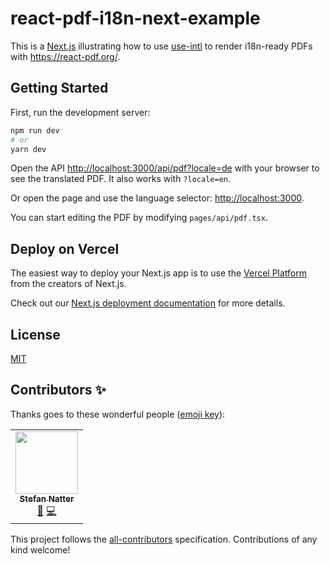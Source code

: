 # react-pdf-i18n-next-example

This is a [Next.js](https://nextjs.org/) illustrating how to use
[use-intl](https://www.npmjs.com/package/use-intl) to render i18n-ready PDFs
with <https://react-pdf.org/>.

## Getting Started

First, run the development server:

```bash
npm run dev
# or
yarn dev
```

Open the API
[http://localhost:3000/api/pdf?locale=de](http://localhost:3000/api/pdf=locale=de)
with your browser to see the translated PDF. It also works with `?locale=en`.

Or open the page and use the language selector: <http://localhost:3000>.

You can start editing the PDF by modifying `pages/api/pdf.tsx`.

## Deploy on Vercel

The easiest way to deploy your Next.js app is to use the
[Vercel Platform](https://vercel.com/new?utm_medium=default-template&filter=next.js&utm_source=create-next-app&utm_campaign=create-next-app-readme)
from the creators of Next.js.

Check out our
[Next.js deployment documentation](https://nextjs.org/docs/deployment) for more
details.

## License

[MIT](./LICENSE)

## Contributors ✨

Thanks goes to these wonderful people ([emoji key](https://allcontributors.org/docs/en/emoji-key)):

<!-- ALL-CONTRIBUTORS-LIST:START - Do not remove or modify this section -->
<!-- prettier-ignore-start -->
<!-- markdownlint-disable -->
<table>
  <tr>
    <td align="center"><a href="https://natterstefan.me/"><img src="https://avatars.githubusercontent.com/u/1043668?v=4?s=100" width="100px;" alt=""/><br /><sub><b>Stefan Natter</b></sub></a><br /><a href="#ideas-natterstefan" title="Ideas, Planning, & Feedback">🤔</a> <a href="https://github.com/natterstefan/react-pdf-i18n-next-example/commits?author=natterstefan" title="Code">💻</a></td>
  </tr>
</table>

<!-- markdownlint-restore -->
<!-- prettier-ignore-end -->

<!-- ALL-CONTRIBUTORS-LIST:END -->

This project follows the [all-contributors](https://github.com/all-contributors/all-contributors) specification. Contributions of any kind welcome!
